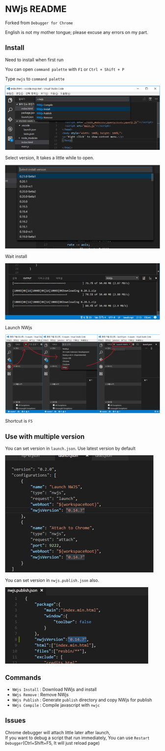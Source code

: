 # NWjs README

Forked from `Debugger for Chrome`

English is not my mother tongue; please excuse any errors on my part.

## Install

Need to install when first run

You can open `command palette` with `F1` or `Ctrl + Shift + P`

Type `nwjs` to `command palette`

![Install command](img/install.png)

Select version, It takes a little while to open.

![Select version](img/selver.png)

Wait install

![Installing](img/installing.png)

Launch NWjs

![run](img/run.png)

Shortcut is `F5`

## Use with multiple version

You can set version in `launch.json`. Use latest version by default

![launchver](img/launchver.png)

You can set version in `nwjs.publish.json` also.

![publishver](img/publishver.png)

## Commands
* `NWjs Install` : Download NWjs and install
* `NWjs Remove` : Remove NWjs
* `NWjs Publish` : Generate `publish` directory and copy NWjs for publish
* `NWjs Compile` : Compile javascript with `nwjc`

## Issues

Chrome debugger will attach little later after launch,  
If you want to debug a script that run immediately, You can use `Restart Debugger`(Ctrl+Shift+F5, It will just reload page)
